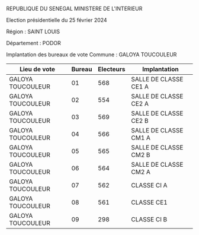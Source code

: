 REPUBLIQUE DU SENEGAL MINISTERE DE L'INTERIEUR

Election présidentielle du 25 février 2024

Région : SAINT LOUIS

Département : PODOR

Implantation des bureaux de vote Commune : GALOYA TOUCOULEUR

| Lieu de vote | Bureau | Electeurs | Implantation |
| - | - | - | - |
| GALOYA TOUCOULEUR | 01 | 568 | SALLE DE CLASSE CE1 A |
| GALOYA TOUCOULEUR | 02 | 554 | SALLE DE CLASSE CE2 A |
| GALOYA TOUCOULEUR | 03 | 569 | SALLE DE CLASSE CE2 B |
| GALOYA TOUCOULEUR | 04 | 566 | SALLE DE CLASSE CM1 A |
| GALOYA TOUCOULEUR | 05 | 565 | SALLE DE CLASSE CM2 B |
| GALOYA TOUCOULEUR | 06 | 564 | SALLE DE CLASSE CM2 A |
| GALOYA TOUCOULEUR | 07 | 562 | CLASSE CI A |
| GALOYA TOUCOULEUR | 08 | 561 | CLASSE CE1 |
| GALOYA TOUCOULEUR | 09 | 298 | CLASSE CI B |

<!-- PageNumber="12/32" -->
